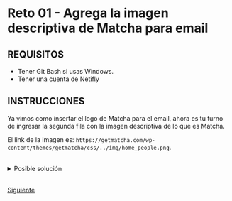 # Reto 01 - Agrega la imagen descriptiva de Matcha para email

## REQUISITOS
- Tener Git Bash si usas Windows.
- Tener una cuenta de Netifly

## INSTRUCCIONES


Ya vimos como insertar el logo de Matcha para el email, ahora es tu turno de
ingresar la segunda fila con la imagen descriptiva de lo que es Matcha.

El link de la imagen es: `https://getmatcha.com/wp-content/themes/getmatcha/css/../img/home_people.png`.

<br/>

<details>
  <summary>Posible solución</summary>

```html
<table
  style="width: 100%; max-width: 600px; text-align: center; background-color: #fffbf7; color: #025157;"
>
  <tr>
    <td>
      <a
        href="https://fervent-almeida-b80b1e.netlify.com/"
        target="_blank"
        style="display:block;"
      >
        <img
          style="width: 50px; margin-top: 15px; margin-bottom: 15px;"
          src="https://getmatcha.com/wp-content/uploads/2020/01/Icon-green.png"
          alt="Matcha"
        />
      </a>
    </td>
  </tr>
  <tr>
    <td>
      <img
        style="width: 100%;"
        src="https://getmatcha.com/wp-content/themes/getmatcha/css/../img/home_people.png"
        alt="People at Matcha"
      />
    </td>
  </tr>
  <tr>
    <!-- Aquí irá el texto de bienvenida y el cta -->
  </tr>
  <tr>
    <!-- Aquí irá las características que Matcha provee -->
  </tr>
  <tr>
    <!-- Aquí irá el pie de página con enlaces a redes sociales -->
  </tr>
</table>
```

Resultando en algo como:

![Email de bienvenida - 2 primeras filas](../assets/email-2-first-rows.png)

</details>

<br/>

[Siguiente](../reto-02)